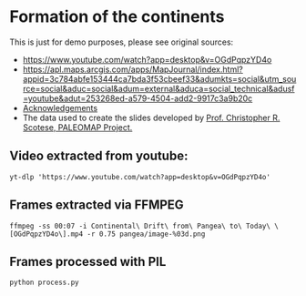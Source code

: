 # Formation of the continents

This is just for demo purposes, please see original sources:

* https://www.youtube.com/watch?app=desktop&v=OGdPqpzYD4o
* https://apl.maps.arcgis.com/apps/MapJournal/index.html?appid=3c784abfe153444ca7bda3f53cbeef33&adumkts=social&utm_source=social&aduc=social&adum=external&aduca=social_technical&adusf=youtube&adut=253268ed-a579-4504-add2-9917c3a9b20c
* [Acknowledgements](https://apl.maps.arcgis.com/apps/MapJournal/index.html?appid=3c784abfe153444ca7bda3f53cbeef33&adumkts=social&utm_source=social&aduc=social&adum=external&aduca=social_technical&adusf=youtube&adut=253268ed-a579-4504-add2-9917c3a9b20c)
* The data used to create the slides developed by [Prof. Christopher R. Scotese, PALEOMAP Project.](http://www.scotese.com)

## Video extracted from youtube:

```
yt-dlp 'https://www.youtube.com/watch?app=desktop&v=OGdPqpzYD4o'
```

## Frames extracted via FFMPEG

```
ffmpeg -ss 00:07 -i Continental\ Drift\ from\ Pangea\ to\ Today\ \[OGdPqpzYD4o\].mp4 -r 0.75 pangea/image-%03d.png
```

## Frames processed with PIL

```
python process.py
```
